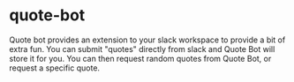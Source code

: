 # quote-bot
Quote bot provides an extension to your slack workspace to provide a bit of extra fun. You can submit "quotes" directly from slack and Quote Bot will store it for you. You can then request random quotes from Quote Bot, or request a specific quote.
